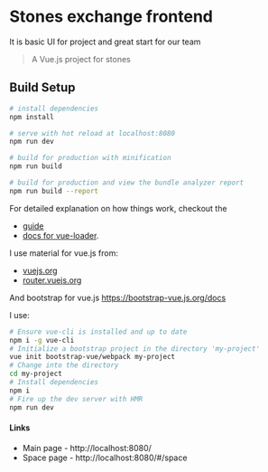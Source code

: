 # Stones exchange frontend

It is basic UI for project and great start for our team

> A Vue.js project for stones

## Build Setup

``` bash
# install dependencies
npm install

# serve with hot reload at localhost:8080
npm run dev

# build for production with minification
npm run build

# build for production and view the bundle analyzer report
npm run build --report
```

For detailed explanation on how things work, checkout the 
* [guide](http://vuejs-templates.github.io/webpack/)
* [docs for vue-loader](http://vuejs.github.io/vue-loader).

I use material for vue.js from:

* [vuejs.org](https://vuejs.org/v2/guide/)
* [router.vuejs.org](https://router.vuejs.org/en/essentials/getting-started.html)

And bootstrap for vue.js https://bootstrap-vue.js.org/docs

I use:

```bash
# Ensure vue-cli is installed and up to date
npm i -g vue-cli
# Initialize a bootstrap project in the directory 'my-project'
vue init bootstrap-vue/webpack my-project
# Change into the directory
cd my-project
# Install dependencies
npm i
# Fire up the dev server with HMR
npm run dev
```

#### Links
* Main page - http://localhost:8080/
* Space page - http://localhost:8080/#/space